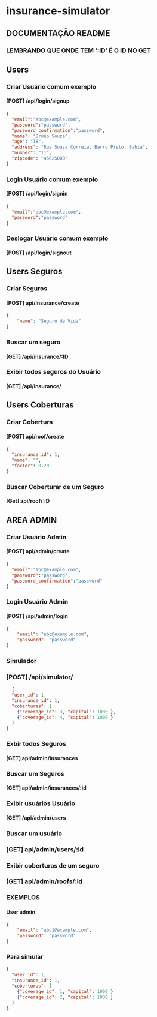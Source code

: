 # insurance-simulator

## DOCUMENTAÇÃO README
### LEMBRANDO QUE ONDE TEM ':ID' É O ID NO GET


## Users

### Criar Usuário comum exemplo
#### [POST] /api/login/signup


```json
{
  "email":"abc@example.com",
  "password":"password",
  "password_confirmation":"password",
  "name": "Bruno Souza",
  "age": "18",
  "address": "Rua Souza Correia, Barro Preto, Bahia",
  "number": "11",
  "zipcode": "45625000"
}
```



### Login Usuário comum exemplo
#### [POST] /api/login/signin


```json
{
  "email":"abc@example.com",
  "password":"password"
}
```

### Deslogar Usuário comum exemplo
####  [POST] /api/login/signout



## Users Seguros

### Criar Seguros
#### [POST] api/insurance/create

```json
{
    "name": "Seguro de Vida"
}
```

### Buscar um seguro
#### [GET] /api/insurance/:ID

### Exibir todos seguros do Usuário
#### [GET] /api/insurance/



## Users Coberturas


### Criar Cobertura
#### [POST] api/roof/create

```json
{
  "insurance_id": 1,
  "name": "",
  "factor": 0.20
}
```


### Buscar Coberturar de um Seguro
#### [Get] api/roof/:ID



## AREA ADMIN


### Criar Usuário Admin
#### [POST] api/admin/create

```json
{
  "email":"abc@example.com",
  "password":"password",
  "password_confirmation":"password"
}
```


### Login Usuário Admin

#### [POST] /api/admin/login


```json
{
    "email": "abc@example.com",
    "password": "password"
}

```

### Simulador
### [POST] /api/simulator/

```json
  {
  "user_id": 1,
  "insurance_id": 1,
  "coberturas": [
    {"coverage_id": 3, "capital": 1000 },
    {"coverage_id": 4, "capital": 1000 }
  ]
}
```

### Exbir todos Seguros
#### [GET] api/admin/insurances


### Buscar um Seguros
#### [GET] api/admin/insurances/:id



### Exibir usuários Usuário
#### [GET] /api/admin/users

### Buscar um usuário
### [GET] api/admin/users/:id


### Exibir coberturas de um seguro
### [GET] api/admin/roofs/:id




### EXEMPLOS
#### User admin
```json
{
    "email": "abc1@example.com",
    "password": "password"
}
```

### Para simular

```json
{
  "user_id": 1,
  "insurance_id": 1,
  "coberturas": [
    {"coverage_id": 1, "capital": 1000 }
    {"coverage_id": 2, "capital": 1000 }
  ]
}
```



